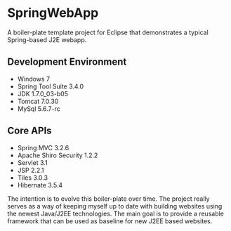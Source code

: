 SpringWebApp
============

A boiler-plate template project for Eclipse that demonstrates a typical Spring-based J2E webapp.

## Development Environment
* Windows 7
* Spring Tool Suite 3.4.0
* JDK 1.7.0_03-b05
* Tomcat 7.0.30
* MySql 5.6.7-rc

## Core APIs
* Spring MVC 3.2.6
* Apache Shiro Security 1.2.2
* Servlet 3.1
* JSP 2.2.1
* Tiles 3.0.3
* Hibernate 3.5.4

The intention is to evolve this boiler-plate over time.  The project really serves as a way of 
keeping myself up to date with building websites using the newest Java/J2EE technologies.  The 
main goal is to provide a reusable framework that can be used as baseline for new J2EE based websites.

